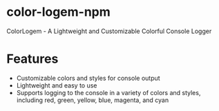 # color-logem-npm

ColorLogem - A Lightweight and Customizable Colorful Console Logger

# Features

- Customizable colors and styles for console output
- Lightweight and easy to use
- Supports logging to the console in a variety of colors and styles, including red, green, yellow, blue, magenta, and cyan
